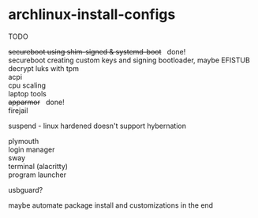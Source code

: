 # archlinux-install-configs

TODO <br/>

~~secureboot using shim-signed & systemd-boot~~ &nbsp; done! <br />
secureboot creating custom keys and signing bootloader, maybe EFISTUB <br />
decrypt luks with tpm <br />
acpi <br />
cpu scaling <br />
laptop tools <br />
~~apparmor~~ &nbsp; done! <br />
firejail <br />

suspend - linux hardened doesn't support hybernation <br />

plymouth <br />
login manager <br />
sway <br />
   terminal (alacritty) <br />
   program launcher <br />

usbguard? <br >

maybe automate package install and customizations in the end

